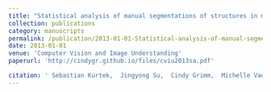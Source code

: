 ```yaml
---
title: "Statistical analysis of manual segmentations of structures in medical images"
collection: publications
category: manuscripts
permalink: /publication/2013-01-01-Statistical-analysis-of-manual-segmentations-of-structures-in-medical-images
date: 2013-01-01
venue: 'Computer Vision and Image Understanding'
paperurl: 'http://cindygr.github.io/files/cviu2013sa.pdf'

citation: ' Sebastian Kurtek,  Jingyong Su,  Cindy Grimm,  Michelle Vaughan,  Ross Sowell,  Anuj Srivastava, &quot;Statistical analysis of manual segmentations of structures in medical images.&quot; Computer Vision and Image Understanding, 2013.'
---
```


